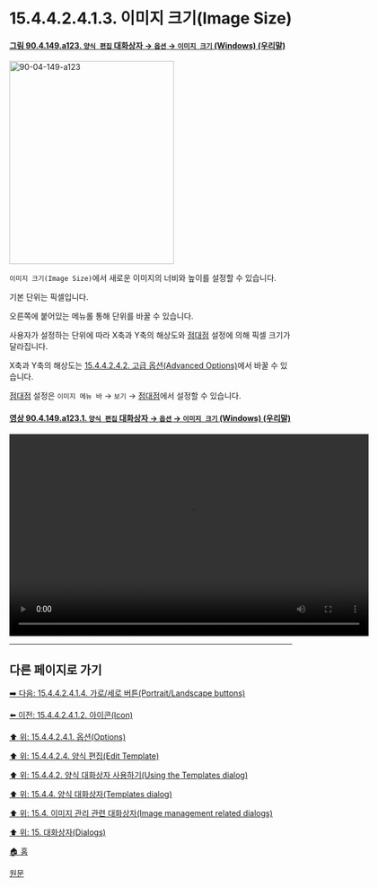 # 15.4.4.2.4.1.3. 이미지 크기(Image Size)

<a id="90-04-149-a123"></a>

#### [그림 90.4.149.a123. `양식 편집` 대화상자 → `옵션` → `이미지 크기` (Windows) (우리말)](./90-04-0149-edit_template.md#90-04-149-a123)
<img width="293" height="362" alt="90-04-149-a123" src="https://github.com/user-attachments/assets/00fa17de-f8be-4595-a534-6e5b85c9cb36" />

`이미지 크기(Image Size)`에서 새로운 이미지의 너비와 높이를 설정할 수 있습니다.

기본 단위는 픽셀입니다.

오른쪽에 붙어있는 메뉴롤 통해 단위를 바꿀 수 있습니다.

사용자가 설정하는 단위에 따라 X축과 Y축의 해상도와 [점대점](./16-05-04-dot-for-dot.md) 설정에 의해 픽셀 크기가 달라집니다.

X축과 Y축의 해상도는 [15.4.4.2.4.2. 고급 옵션(Advanced Options)](./15-04-04-02-04-02-00-advanced_options.md)에서 바꿀 수 있습니다.

[점대점](./16-05-04-dot-for-dot.md) 설정은 `이미지 메뉴 바` → `보기` → [점대점](./16-05-04-dot-for-dot.md)에서 설정할 수 있습니다.

<a id="90-04-149-a123-01"></a>

#### [영상 90.4.149.a123.1. `양식 편집` 대화상자 → `옵션` → `이미지 크기` (Windows) (우리말)](./90-04-0149-edit_template.md#90-04-149-a123-01)
<video controls="controls" width="640" height="360" src="https://github.com/user-attachments/assets/2b27a2ce-aae6-4434-a715-f216f5fab70c"></video>

***

## 다른 페이지로 가기

[➡️ 다음: 15.4.4.2.4.1.4. 가로/세로 버튼(Portrait/Landscape buttons)](./15-04-04-02-04-01-04-portrait_n_landscape.md)

[⬅️ 이전: 15.4.4.2.4.1.2. 아이콘(Icon)](./15-04-04-02-04-01-02-icon.md)

[⬆️ 위: 15.4.4.2.4.1. 옵션(Options)](./15-04-04-02-04-01-00-options.md)

[⬆️ 위: 15.4.4.2.4. 양식 편집(Edit Template)](./15-04-04-02-04-00-edit_template.md)

[⬆️ 위: 15.4.4.2. 양식 대화상자 사용하기(Using the Templates dialog)](./15-04-04-02-00-using_the_templates_dialog.md)

[⬆️ 위: 15.4.4. 양식 대화상자(Templates dialog)](./15-04-04-00-templates-dialog.md)

[⬆️ 위: 15.4. 이미지 관리 관련 대화상자(Image management related dialogs)](./15-04-00-image-management-related-dialogs.md)

[⬆️ 위: 15. 대화상자(Dialogs)](./15-00-dialogs.md)

[🏠 홈](./00-home.md)

[원문](https://docs.gimp.org/2.10/ko/gimp-template-dialog.html#edit-template-dialog)